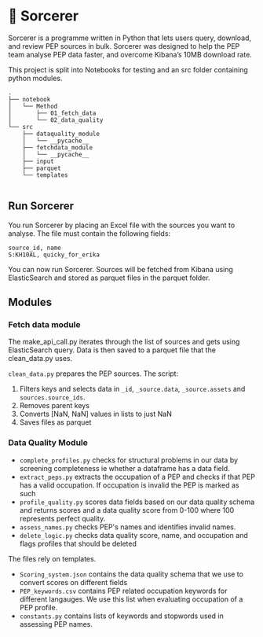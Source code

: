 # 🧙 Sorcerer

Sorcerer is a programme written in Python that lets users query, download, and review PEP sources in bulk. Sorcerer was designed to help the PEP team analyse PEP data faster, and overcome Kibana’s 10MB download rate.

This project is split into Notebooks for testing and an src folder containing python modules.

```
.
├── notebook
│   └── Method
│       ├── 01_fetch_data
│       └── 02_data_quality
└── src
    ├── dataquality_module
    │   └── __pycache__
    ├── fetchdata_module
    │   └── __pycache__
    ├── input
    ├── parquet
    └── templates
		
```
## Run Sorcerer

You run Sorcerer by placing an Excel file with the sources you want to analyse. The file must contain the following fields: 

```
source_id, name
S:KH10AL, quicky_for_erika
```

You can now run Sorcerer. Sources will be fetched from Kibana using ElasticSearch and stored as parquet files in the parquet folder.

## Modules

### Fetch data module

The make_api_call.py iterates through the list of sources and gets using ElasticSearch query. Data is then saved to a parquet file that the clean_data.py uses.

`clean_data.py` prepares the PEP sources. The script:

1. Filters keys and selects data in `_id`, `_source.data`, `_source.assets` and `sources.source_ids`.
2. Removes parent keys
3. Converts [NaN, NaN] values in lists to just NaN
4. Saves files as parquet

### Data Quality Module

- `complete_profiles.py` checks for structural problems in our data by screening completeness ie whether a dataframe has a data field.
- `extract_peps.py` extracts the occupation of a PEP and checks if that PEP has a valid occupation. If occupation is invalid the PEP is marked as such
- `profile_quality.py` scores data fields based on our data quality schema and returns scores and a data quality score from 0-100 where 100 represents perfect quality.
- `assess_names.py` checks PEP's names and identifies invalid names. 
- `delete_logic.py` checks data quality score, name, and occupation and flags profiles that should be deleted

The files rely on templates. 
- `Scoring_system.json` contains the data quality schema that we use to convert scores on different fields
- `PEP_keywords.csv` contains PEP related occupation keywords for different langauges. We use this list when evaluating occupation of a PEP profile.
- `constants.py` contains lists of keywords and stopwords used in assessing PEP names. 








